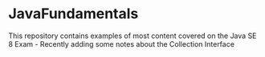 # JavaFundamentals
This repository contains examples of most content covered on the Java SE 8 Exam - 
Recently adding some notes about the Collection Interface
